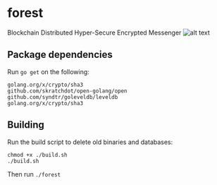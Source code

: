 # forest
Blockchain Distributed Hyper-Secure Encrypted Messenger
![alt text](https://i1.wp.com/www.sgs.com/-/media/global/images/structural-website-images/hero-images/hero-agri-forestry.jpg?resize=525%2C303 "forest")

## Package dependencies
Run `go get` on the following:
```
golang.org/x/crypto/sha3
github.com/skratchdot/open-golang/open
github.com/syndtr/goleveldb/leveldb
golang.org/x/crypto/sha3
```

## Building
Run the build script to delete old binaries and databases:
```
chmod +x ./build.sh
./build.sh
```

Then run
`./forest`
